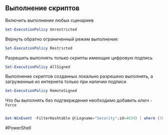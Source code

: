 ## Выполнение скриптов
Включить выполнение любых сценариев
```powershell
Set-ExecutionPolicy Unrestricted
```

Вернуть обратно ограниченный режим выполнения:
```powershell
Set-ExecutionPolicy Restricted
```

Разрешить выполнять только скрипты имеющие цифровую подпись
```powershell
Set-ExecutionPolicy AllSigned
```

Выполнение скриптов созданных локально разрешено выполнять, а загруженные из интернета только при наличии подписи
```powershell
Set-ExecutionPolicy RemoteSigned
```

Что бы выполнять без подтверждения необходимо добавить ключ  `-Force`

```powershell

Get-WinEvent -FilterHashtable @{Logname="Security";id=4624} | where {($_.Properties[5].Value -eq "saharchuk.d")} | fl -Property Message
```



#PowerShell
